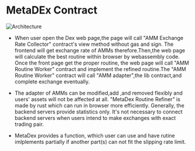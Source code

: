 # MetaDEx Contract

![Architecture](https://user-images.githubusercontent.com/35088567/149532852-f5fc64a8-9eb2-410c-8cbd-f45e56c9ee96.png)

- When user open the Dex web page,the page will call "AMM Exchange Rate Collector" contract's view method without gas and sign. The frontend will get exchange rate of AMMs therefore.Then,the web page will calculate the best routine within browser by webassembly code. Once the front page get the proper routine, the web page will call "AMM Routine Worker" contract and implement the refined routine.The "AMM Routine Worker" contract will call "AMM adapter",the lib contract,and complete exchange eventually.

- The adapter of AMMs can be modified,add ,and removed flexibly and users' assets will not be affected at all. "MetaDex Routine Refiner" is made by rust which can run in browser more efficiently. Generally, the backend servers provide statistics only. It's not necessary to connect backend servers when users intend to make exchanges with exact trading pair.

- MetaDex provides a function, wthich user can use and have rutine imlplements partially if another part(s) can not fit the slipping rate limit.
